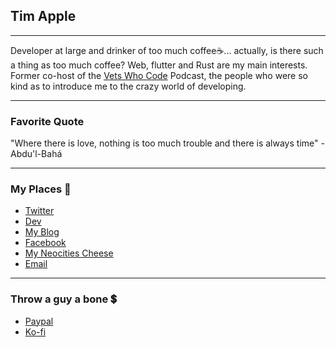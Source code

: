 ## Tim Apple

---

Developer at large and drinker of too much coffee☕... actually, is there such a thing as too much coffee? Web, flutter and Rust are my main interests. Former co-host of the [Vets Who Code](https://vetswhocode.io) Podcast, the people who were so kind as to introduce me to the crazy world of developing.

---

### Favorite Quote

"Where there is love, nothing is too much trouble and there is always time" - Abdu'l-Bahá

---

### My Places 💌
* [Twitter](https://twitter.com/tda233066)
* [Dev](https://dev.to/tda233066)
* [My Blog](https://timapple.com)
* [Facebook](https://fb.com/tapple233066)
* [My Neocities Cheese](https://timapple.neocities.org/)
* [Email](mailto:tda233066@gmail.com)


---

### Throw a guy a bone 💲

* [Paypal](https://paypal.me/vetdev)
* [Ko-fi](https://ko-fi.com/tda233066)

<!--
**TheVetDev/TheVetDev** is a ✨ _special_ ✨ repository because its `README.md` (this file) appears on your GitHub profile.

Here are some ideas to get you started:

- 🔭 I’m currently working on ...
- 🌱 I’m currently learning ...
- 👯 I’m looking to collaborate on ...
- 🤔 I’m looking for help with ...
- 💬 Ask me about ...
- 📫 How to reach me: ...
- 😄 Pronouns: ...
- ⚡ Fun fact: ...
-->
